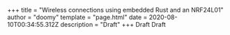 +++
title = "Wireless connections using embedded Rust and an NRF24L01"
author = "doomy"
template = "page.html"
date = 2020-08-10T00:34:55.312Z
description = "Draft"
+++
Draft
Draft
